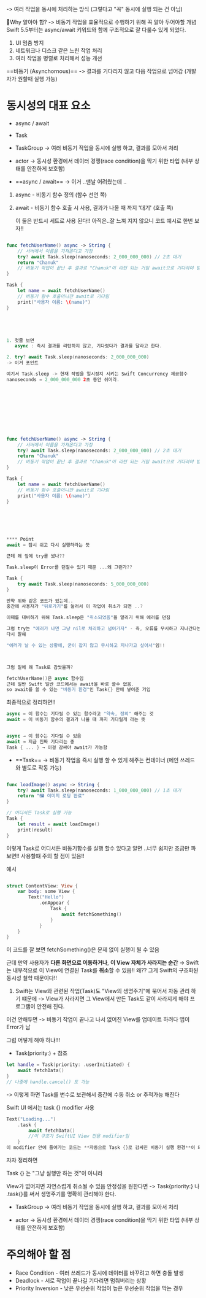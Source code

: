 -> 여러 작업을 동시에 처리하는 방식 (그렇다고 "꼭" 동시에 실행 되는 건 아님)



Why 알아야 함?
-> 비동기 작업을 효율적으로 수행하기 위해 꼭 알아 두어야할 개념
Swift 5.5부터는 async/await 키워드와 함께 구조적으로 잘 다룰수 있게 되었다.

1) UI 멈춤 방지 
2) 네트워크나 디스크 같은 느린 작업 처리
3) 여러 작업을 병렬로 처리해서 성능 개선


==비동기 (Asynchornous)== 
-> 결과를 기다리지 않고 다음 작업으로 넘어감 (개발자가 원할때 실행 가능)



# 동시성의 대표 요소

- async / await
- Task

- TaskGroup
-> 여러 비동기 작업을 동시에 실행 하고, 결과를 모아서 처리
- actor
-> 동시성 환경에서 데이터 경쟁(race condition)을 막기 위한 타입 (내부 상태를 안전하게 보호함)





- ==async / await==
-> 이거 ..맨날 어려웠는데 ..

1) async - 비동기 함수 정의 (함수 선언 쪽)
2) await - 비동기 함수 호출 시 사용, 결과가 나올 때 까지 '대기' (호출 쪽)
   
   이 둘은 반드시 세트로 사용 된다!!
   아직은..잘 느껴 지지 않으니 코드 예시로 한번 보자!!


``` swift

func fetchUserName() async -> String {
    // 서버에서 이름을 가져온다고 가정
    try? await Task.sleep(nanoseconds: 2_000_000_000) // 2초 대기
    return "Chanuk"
    // 비동기 작업이 끝난 후 결과로 "Chanuk"이 리턴 되는 거임 await으로 기다려야 받을 수 있음
}

Task {
    let name = await fetchUserName()
    // 비동기 함수 호출이니깐 await로 기다림
    print("사용자 이름: \(name)")
}





1. 첫줄 보면
   async : 즉시 결과를 리턴하지 않고, 기다렸다가 결과를 달라고 한다.

2. try? await Task.sleep(nanoseconds: 2_000_000_000)
-> 이거 포인트

여기서 Task.sleep -> 현재 작업을 일시정지 시키는 Swift Concurrency 제공함수
nanoseconds = 2_000_000_000 2초 동안 쉬어라.










func fetchUserName() async -> String {
    // 서버에서 이름을 가져온다고 가정
    try? await Task.sleep(nanoseconds: 2_000_000_000) // 2초 대기
    return "Chanuk"
    // 비동기 작업이 끝난 후 결과로 "Chanuk"이 리턴 되는 거임 await으로 기다려야 받을 수 있음
}

Task {
    let name = await fetchUserName()
    // 비동기 함수 호출이니깐 await로 기다림
    print("사용자 이름: \(name)")
}






**** Point 
await = 잠시 쉬고 다시 실행하라는 뜻

근데 왜 앞에 try를 썼나??

Task.sleep이 Error를 던질수 있기 때문 ...왜 그런가??

Task {
    try await Task.sleep(nanoseconds: 5_000_000_000)
}

만약 위와 같은 코드가 있는데..
중간에 사용자가 "뒤로가기"를 눌러서 이 작업이 취소가 되면 ..?

이때를 대비하기 위해 Task.sleep은 "취소되었음"을 알리기 위해 에러를 던짐

그럼 try는 "에러가 나면 그냥 nil로 처리하고 넘어가자" - 즉, 오류를 무시하고 지나간다는 뜻
다시 말해 

"에러가 날 수 있는 상황에, 굳이 잡지 않고 무시하고 지나가고 싶어서"임!!



그럼 밑에 왜 Task로 감쌋을까?

fetchUserName()은 async 함수임
근데 일반 Swift 일반 코드에서는 await을 바로 쓸수 없음. 
so await를 쓸 수 있는 "비동기 환경"인 Task{} 안에 넣어준 거임


```


최종적으로 정리하면!!

``` swift
async = 이 함수는 기다릴 수 있는 함수라고 "약속, 정의" 해주는 것
await = 이 비동기 함수의 결과가 나올 때 까지 기다릴게 라는 뜻


async → 이 함수는 기다릴 수 있음  
await → 지금 진짜 기다리는 중
Task { ... } → 이걸 감싸야 await가 가능함

```



- ==Task==
-> 비동기 작업을 즉시 실행 할 수 있게  해주는 컨테이너 (메인 쓰레드와 별도로 작동 가능)

``` swift

func loadImage() async -> String {
    try? await Task.sleep(nanoseconds: 1_000_000_000) // 1초 대기
    return "🖼 이미지 로딩 완료"
}

// 어디서든 Task로 실행 가능
Task {
    let result = await loadImage()
    print(result)
}
```
이렇게 Task로 어디서든 비동기함수를 실행 할수 있다고 알면 ..너무 쉽지만 
조금만 파보면!! 사용할떄 주의 할 점이 있음!!


예시

``` swift

struct ContentView: View {
    var body: some View {
        Text("Hello")
            .onAppear {
                Task {
                    await fetchSomething()
                }
            }
    }
}

```

이 코드를 잘 보면 fetchSomething()은 문제 없이 실행이 될 수 있음

근데 만약 사용자가 **다른 화면으로 이동하거나**,
**이 View 자체가 사라지는 순간** → Swift는 내부적으로 이 View에 연결된 Task를 **취소**할 수 있음!!
왜?? 그게 Swift의 구조화된 동시성 철학 때문이다!!

1) Swift는 View와 관련된 작업(Task)도 "View의 생명주기"에 묶어서 자동 관리 하기 떄문에
   -> View가 사라지면 그 View에서 만든 Task도 같이 사라지게 해야 프로그램이 안전해 진다.

이건 안해두면 -> 비동기 작업이 끝나고 나서 없어진 View를 업데이트 하려다 앱이 Error가 남


그럼 어떻게 해야 하냐!!!

- Task(priority:) + 참조

``` swift
let handle = Task(priority: .userInitiated) {
    await fetchData()
}
// 나중에 handle.cancel() 도 가능
```
-> 이렇게 하면 Task를 변수로 보관해서 중간에 수동 취소 or 추적가능 해진다



Swift UI 에서는 task {} modifier 사용

``` swift
Text("Loading...")
    .task {
        await fetchData()
        //이 구조가 SwiftUI View 전용 modifier임
    }
이 modifier 안에 들어가는 코드는 **자동으로 Task {}로 감싸진 비동기 실행 환경**이 돼!
```



자자 정리하면

Task {} 는 "그냥 실행만 하는 것"이 아니라

View가 없어지면 자연스럽게 취소될 수 있음
안정성을 원한다면 -> Task{priority:} 나 .task{}를 써서 생명주기를 명확히 관리해야 한다.







- TaskGroup
-> 여러 비동기 작업을 동시에 실행 하고, 결과를 모아서 처리


- actor
-> 동시성 환경에서 데이터 경쟁(race condition)을 막기 위한 타입 (내부 상태를 안전하게 보호함)








# 주의해야 할 점

- Race Condition - 여러 쓰레드가 동시에 데이터를 바꾸려고 하면 충돌 발생
- Deadlock - 서로 작업이 끝나길 기다리면 멈춰버리는 상황
- Priority Inversion - 낮은 우선순위 작업이 높은 우선순위 작업을 막는 경우